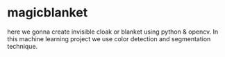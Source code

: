 # magicblanket

here we gonna create invisible cloak or blanket using python & opencv. In this machine learning project we use color detection and segmentation technique.
